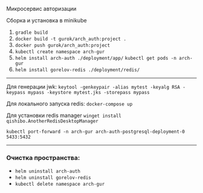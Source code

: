 Микросервис авторизации

Сборка и установка в minikube
1) `gradle build`
2) `docker build -t gurok/arch_auth:project .`
3) `docker push gurok/arch_auth:project`
4) `kubectl create namespace arch-gur`
5) `helm install arch-auth ./deployment/app/`
   `kubectl get pods -n arch-gur`
6) `helm install gorelov-redis ./deployment/redis/`

---

Для генерации jwk:
`keytool -genkeypair -alias mytest -keyalg RSA -keypass mypass -keystore mytest.jks -storepass mypass`

Для локального запуска redis: `docker-compose up`

Для установки redis manager
`winget install qishibo.AnotherRedisDesktopManager`

`kubectl port-forward -n arch-gur arch-auth-postgresql-deployment-0 5433:5432`

---
### Очистка пространства:

- `helm uninstall arch-auth`
- `helm uninstall gorelov-redis`
- `kubectl delete namespace arch-gur`
